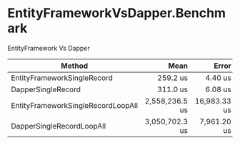 #  EntityFrameworkVsDapper.Benchmark

EntityFramework Vs Dapper


|                             Method |           Mean |        Error |       StdDev |      Gen 0 |  Allocated |
|----------------------------------- |---------------:|-------------:|-------------:|-----------:|-----------:|
|        EntityFrameworkSingleRecord |       259.2 us |      4.40 us |      3.90 us |     1.4648 |      11 KB |
|                 DapperSingleRecord |       311.0 us |      6.08 us |      8.33 us |     1.9531 |      15 KB |
| EntityFrameworkSingleRecordLoopAll | 2,558,236.5 us | 16,983.33 us | 14,181.85 us | 17000.0000 | 108,054 KB |
|          DapperSingleRecordLoopAll | 3,050,702.3 us |  7,961.20 us |  6,215.58 us | 24000.0000 | 148,391 KB |